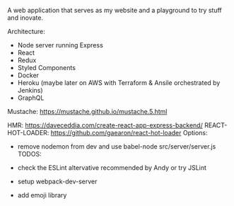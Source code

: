 A web application that serves as my website and a playground to try stuff and inovate.

Architecture:

- Node server running Express
- React 
- Redux
- Styled Components
- Docker
- Heroku (maybe later on AWS with Terraform & Ansile orchestrated by Jenkins)
- GraphQL

Mustache: https://mustache.github.io/mustache.5.html

HMR: https://daveceddia.com/create-react-app-express-backend/
REACT-HOT-LOADER: https://github.com/gaearon/react-hot-loader
Options:
- remove nodemon from dev and use babel-node src/server/server.js
TODOS: 

- check the ESLint altervative recommended by Andy or try JSLint
- setup webpack-dev-server
- add emoji library


